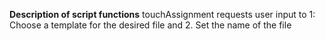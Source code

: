 **Description of script functions**
touchAssignment requests user input to 1: Choose a template for the desired file and 2. Set the name of the file